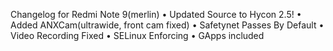 Changelog for Redmi Note 9(merlin)
• Updated Source to Hycon 2.5!
• Added ANXCam(ultrawide, front cam fixed)
• Safetynet Passes By Default
• Video Recording Fixed
• SELinux Enforcing
• GApps included
